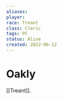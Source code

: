 ```yaml
---
aliases: 
player: 
race: Treant
class: Cleric
tags: PC
status: Alive
created: 2022-06-12
---
```

# Oakly
[[Treant]].